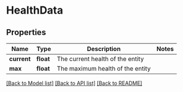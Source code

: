 # HealthData

## Properties
Name | Type | Description | Notes
------------ | ------------- | ------------- | -------------
**current** | **float** | The current health of the entity | 
**max** | **float** | The maximum health of the entity | 

[[Back to Model list]](../README.md#documentation-for-models) [[Back to API list]](../README.md#documentation-for-api-endpoints) [[Back to README]](../README.md)


